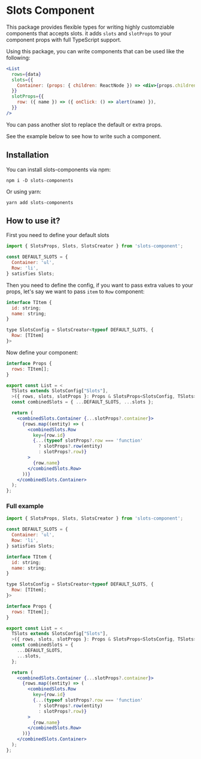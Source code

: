 # Slots Component

This package provides flexible types for writing highly customziable components that accepts slots. it adds `slots` and `slotProps` to your component props with full TypeScript support.

Using this package, you can write components that can be used like the following:

```jsx
<List
  rows={data}
  slots={{
    Container: (props: { children: ReactNode }) => <div>{props.children}</div>,
  }}
  slotProps={{
    row: ({ name }) => ({ onClick: () => alert(name) }),
  }}
/>
```

You can pass another slot to replace the default or extra props.

See the example below to see how to write such a component.

## Installation

You can install slots-components via npm:

`npm i -D slots-components`

Or using yarn:

`yarn add slots-components`

## How to use it?

First you need to define your default slots

```jsx
import { SlotsProps, Slots, SlotsCreator } from 'slots-component';

const DEFAULT_SLOTS = {
  Container: 'ul',
  Row: 'li',
} satisfies Slots;
```

Then you need to define the config, if you want to pass extra values to your props, let's say we want to pass `item` to `Row` component:

```jsx
interface TItem {
  id: string;
  name: string;
}

type SlotsConfig = SlotsCreator<typeof DEFAULT_SLOTS, {
  Row: [TItem]
}>
```

Now define your component:

```jsx
interface Props {
  rows: TItem[];
}

export const List = <
  TSlots extends SlotsConfig["Slots"],
  >({ rows, slots, slotProps }: Props & SlotsProps<SlotsConfig, TSlots>) => {
  const combinedSlots = { ...DEFAULT_SLOTS, ...slots };

  return (
    <combinedSlots.Container {...slotProps?.container}>
      {rows.map((entity) => (
        <combinedSlots.Row
          key={row.id}
          {...(typeof slotProps?.row === 'function'
            ? slotProps?.row(entity)
            : slotProps?.row)}
        >
          {row.name}
        </combinedSlots.Row>
      ))}
    </combinedSlots.Container>
  );
};
```

### Full example

```jsx
import { SlotsProps, Slots, SlotsCreator } from 'slots-component';

const DEFAULT_SLOTS = {
  Container: 'ul',
  Row: 'li',
} satisfies Slots;

interface TItem {
  id: string;
  name: string;
}

type SlotsConfig = SlotsCreator<typeof DEFAULT_SLOTS, {
  Row: [TItem];
}>

interface Props {
  rows: TItem[];
}

export const List = <
  TSlots extends SlotsConfig["Slots"],
  >({ rows, slots, slotProps }: Props & SlotsProps<SlotsConfig, TSlots>) => {
  const combinedSlots = {
    ...DEFAULT_SLOTS,
    ...slots,
  };

  return (
    <combinedSlots.Container {...slotProps?.container}>
      {rows.map((entity) => (
        <combinedSlots.Row
          key={row.id}
          {...(typeof slotProps?.row === 'function'
            ? slotProps?.row(entity)
            : slotProps?.row)}
        >
          {row.name}
        </combinedSlots.Row>
      ))}
    </combinedSlots.Container>
  );
};
```
